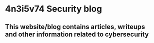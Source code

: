 
# 4n3i5v74 Security blog


## This website/blog contains articles, writeups and other information related to cybersecurity

